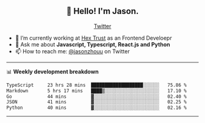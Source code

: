 <h2 align="center">👋 Hello! I'm Jason.</h2>
<p align="center">
  <a href="https://twitter.com/jasonzhouu">Twitter</a>
</p>


- 🔭 I’m currently working at [Hex Trust](https://hextrust.com/) as an Frontend Develoepr
- 💬 Ask me about **Javascript, Typescript, React.js and Python**
- 📫 How to reach me: [@jasonzhouu](https://twitter.com/jasonzhouu) on Twitter

-------

📊 **Weekly development breakdown**
<!--START_SECTION:waka-->

```txt
TypeScript     23 hrs 28 mins  ███████████████████░░░░░░   75.86 %
Markdown       5 hrs 17 mins   ████▒░░░░░░░░░░░░░░░░░░░░   17.10 %
Go             44 mins         ▓░░░░░░░░░░░░░░░░░░░░░░░░   02.40 %
JSON           41 mins         ▓░░░░░░░░░░░░░░░░░░░░░░░░   02.25 %
Python         40 mins         ▓░░░░░░░░░░░░░░░░░░░░░░░░   02.16 %
```

<!--END_SECTION:waka-->

-------
